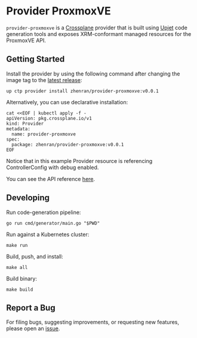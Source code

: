 # Provider ProxmoxVE

`provider-proxmoxve` is a [Crossplane](https://crossplane.io/) provider that
is built using [Upjet](https://github.com/upbound/upjet) code
generation tools and exposes XRM-conformant managed resources for the
ProxmoxVE API.

## Getting Started

Install the provider by using the following command after changing the image tag
to the [latest release](https://marketplace.upbound.io/providers/dougsong/provider-proxmoxve):
```
up ctp provider install zhenran/provider-proxmoxve:v0.0.1
```

Alternatively, you can use declarative installation:
```
cat <<EOF | kubectl apply -f -
apiVersion: pkg.crossplane.io/v1
kind: Provider
metadata:
  name: provider-proxmoxve
spec:
  package: zhenran/provider-proxmoxve:v0.0.1
EOF
```

Notice that in this example Provider resource is referencing ControllerConfig with debug enabled.

You can see the API reference [here](https://doc.crds.dev/github.com/dougsong/provider-proxmoxve).

## Developing

Run code-generation pipeline:
```console
go run cmd/generator/main.go "$PWD"
```

Run against a Kubernetes cluster:

```console
make run
```

Build, push, and install:

```console
make all
```

Build binary:

```console
make build
```

## Report a Bug

For filing bugs, suggesting improvements, or requesting new features, please
open an [issue](https://github.com/dougsong/provider-proxmoxve/issues).
